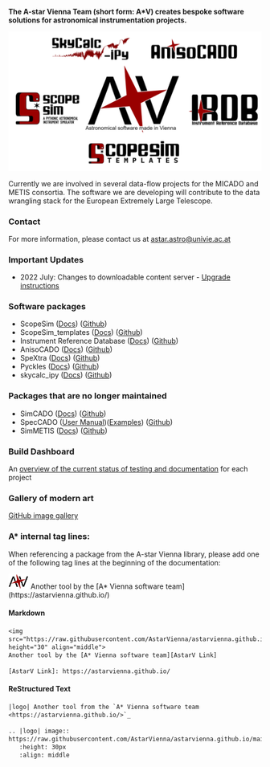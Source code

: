 <!--- <img src="https://raw.githubusercontent.com/AstarVienna/astarvienna.github.io/main/logos/star_t.png" height="100"> --->

**The A-star Vienna Team (short form: A*V) creates bespoke software solutions for astronomical instrumentation projects.**

<img src="https://raw.githubusercontent.com/AstarVienna/astarvienna.github.io/main/logos/Logos_Collage_t.png" width="700">


Currently we are involved in several data-flow projects for the MICADO and METIS consortia.
The software we are developing will contribute to the data wrangling stack for the European Extremely Large Telescope.

### Contact
For more information, please contact us at astar.astro@univie.ac.at

### Important Updates
- 2022 July: Changes to downloadable content server - [Upgrade instructions](server_upgrade_instructions.md)

### Software packages

- ScopeSim ([Docs](https://scopesim.readthedocs.io/en/latest/)) ([Github](https://github.com/AstarVienna/ScopeSim))
- ScopeSim_templates ([Docs](https://scopesim-templates.readthedocs.io/en/latest/)) ([Github](https://github.com/AstarVienna/ScopeSim_Templates))
- Instrument Reference Database ([Docs](https://irdb.readthedocs.io/en/latest/)) ([Github](https://github.com/AstarVienna/irdb))
- AnisoCADO ([Docs](https://anisocado.readthedocs.io/en/latest/)) ([Github](https://github.com/AstarVienna/anisocado))
- SpeXtra ([Docs](https://spextra.readthedocs.io/en/latest/)) ([Github](https://github.com/miguelverdugo/speXtra))
- Pyckles ([Docs](https://pyckles.readthedocs.io/en/latest/)) ([Github](https://github.com/AstarVienna/Pyckles))
- skycalc_ipy ([Docs](https://skycalc-ipy.readthedocs.io/en/latest/)) ([Github](https://github.com/AstarVienna/skycalc_ipy))

### Packages that are no longer maintained

- SimCADO ([Docs](https://simcado.readthedocs.io/en/latest/)) ([Github](https://github.com/astronomyk/SimCADO))
- SpecCADO ([User Manual](https://github.com/oczoske/SpecCADO/blob/master/User_Manual.pdf))([Examples](https://github.com/oczoske/SpecCADO/tree/master/example)) ([Github](https://github.com/oczoske/SpecCADO))
- SimMETIS ([Docs](https://github.com/astronomyk/SimMETIS/tree/master/doc)) ([Github](https://github.com/astronomyk/SimMETIS))

### Build Dashboard

An [overview of the current status of testing and documentation](dashboard.md) for each project

### Gallery of modern art
[GitHub image gallery](https://github.com/AstarVienna/astarvienna.github.io/tree/main/modern_art)

### A* internal tag lines:

When referencing a package from the A-star Vienna library, please add one of the following tag lines at the beginning of the documentation:

<img src="https://raw.githubusercontent.com/AstarVienna/astarvienna.github.io/main/logos/star_small_t.png" height="30"> 
Another tool by the [A* Vienna software team](https://astarvienna.github.io/)

#### Markdown
``` 
<img src="https://raw.githubusercontent.com/AstarVienna/astarvienna.github.io/main/logos/star_small_t.png" height="30" align="middle"> 
Another tool by the [A* Vienna software team][AstarV Link]

[AstarV Link]: https://astarvienna.github.io/
```

#### ReStructured Text
```
|logo| Another tool from the `A* Vienna software team <https://astarvienna.github.io/>`_

.. |logo| image:: https://raw.githubusercontent.com/AstarVienna/astarvienna.github.io/main/logos/star_small_t.png
   :height: 30px
   :align: middle
```
